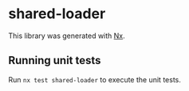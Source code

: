 # shared-loader

This library was generated with [Nx](https://nx.dev).

## Running unit tests

Run `nx test shared-loader` to execute the unit tests.
